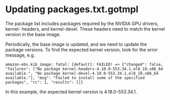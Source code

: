 # Updating packages.txt.gotmpl

The package list includes packages required by the NVIDIA GPU drivers, kernel- headers, and kernel-devel. These headers need to match the kernel version in the base image.

Periodically, the base image is updated, and we need to update the package versions. To find the expected kernel version, look for the error message, e.g.

```log
amazon-ebs.kib_image: fatal: [default]: FAILED! => {"changed": false, "failures": ["No package kernel-headers-4.18.0-553.34.1.el8_10.x86_64 available.", "No package kernel-devel-4.18.0-553.34.1.el8_10.x86_64 available."], "msg": "Failed to install some of the specified packages", "rc": 1, "results": []}
```

In this example, the expected kernel version is 4.18.0-553.34.1.

